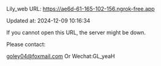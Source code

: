 Lily_web URL: https://ae6d-61-165-102-156.ngrok-free.app

Updated at: 2024-12-09 10:16:34

If you cannot open this URL, the server might be down.

Please contact: 

goley04@foxmail.com Or Wechat:GL_yeaH
